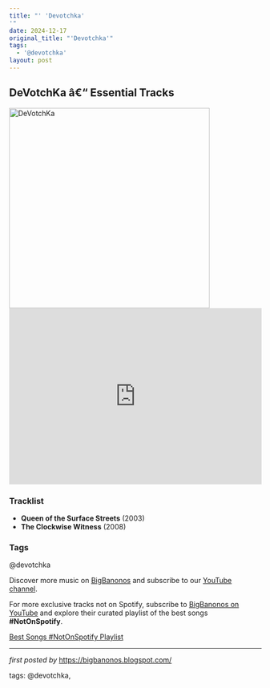 ```yaml
---
title: "' 'Devotchka'
'"
date: 2024-12-17
original_title: "'Devotchka'"
tags:
  - '@devotchka'
layout: post
---
```

<h2>DeVotchKa â€“ Essential Tracks</h2> <div > <img src="https://fastly-s3.allmusic.com/artist/mn0000207290/400/huAgsTdKGjpS5IzFcKmQYg4Q1ghY8VaPylnm7PwcKNY=.jpg" alt="DeVotchKa" width="400" />
</div> <iframe src="https://open.spotify.com/embed/playlist/5ApAxQwM9IQQkIWTmVLLeS?utm_source=generator" width="100%" height="352" frameborder="0" allow="autoplay; clipboard-write; encrypted-media; fullscreen; picture-in-picture" loading="lazy"></iframe> <h3>Tracklist</h3>
<ul> <li><strong>Queen of the Surface Streets</strong> (2003)</li> <li><strong>The Clockwise Witness</strong> (2008)</li>
</ul> <h3>Tags</h3>
<p>@devotchka</p> <p>Discover more music on <a href="https://bigbanonos.blogspot.com/" target="_blank">BigBanonos</a> and subscribe to our <a href="https://www.youtube.com/@BigBanonos" target="_blank">YouTube channel</a>.</p>


<!--Subscribe and Playlist Links-->
<div>
    <p>For more exclusive tracks not on Spotify, subscribe to <a href="https://www.youtube.com/@BigBanonos" target="_blank">BigBanonos on YouTube</a> and explore their curated playlist of the best songs <strong>#NotOnSpotify</strong>.</p>
    <p><a href="https://www.youtube.com/playlist?list=PLtuNtuTatqI0kFahUCbtbfenC_ET5O_tr" target="_blank">Best Songs #NotOnSpotify Playlist<br /></a></p></div>

<hr />

<p><em>first posted by</em> <a href="https://bigbanonos.blogspot.com/" rel="noopener" target="_new">https://bigbanonos.blogspot.com/</a></p>

<p>tags: @devotchka,</p>
